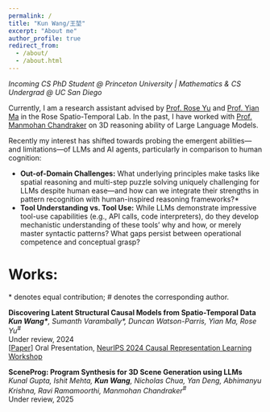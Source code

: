```yaml
---
permalink: /
title: "Kun Wang/王堃"
excerpt: "About me"
author_profile: true
redirect_from: 
  - /about/
  - /about.html
---
```


*Incoming CS PhD Student @ Princeton University | Mathematics & CS Undergrad @ UC San Diego*

Currently, I am a research assistant advised by [Prof. Rose Yu](https://roseyu.com/) and [Prof. Yian Ma](https://sites.google.com/view/yianma/home) in the Rose Spatio-Temporal Lab. In the past, I have worked with [Prof. Manmohan Chandraker](https://cseweb.ucsd.edu/~mkchandraker/) on 3D reasoning ability of Large Language Models. 

Recently my interest has shifted towards probing the emergent abilities—and limitations—of LLMs and AI agents, particularly in comparison to human cognition:
- **Out-of-Domain Challenges:** What underlying principles make tasks like spatial reasoning and multi-step puzzle solving uniquely challenging for LLMs despite human ease—and how can we integrate their strengths in pattern recognition with human-inspired reasoning frameworks?*
- **Tool Understanding vs. Tool Use:** While LLMs demonstrate impressive tool-use capabilities (e.g., API calls, code interpreters), do they develop mechanistic understanding of these tools’ why and how, or merely master syntactic patterns? What gaps persist between operational competence and conceptual grasp?

Works:
======
\* denotes equal contribution; # denotes the corresponding author.

**Discovering Latent Structural Causal Models from Spatio-Temporal Data**\
***Kun Wang\***, Sumanth Varambally\*, Duncan Watson-Parris, Yian Ma, Rose Yu<sup>#</sup>*\
Under review, 2024\
\[[Paper](https://arxiv.org/abs/2411.05331)\] Oral Presentation, [NeurIPS 2024 Causal Representation Learning Workshop](https://crl-community.github.io/neurips24)

**SceneProg: Program Synthesis for 3D Scene Generation using 
LLMs**\
*Kunal Gupta, Ishit Mehta, **Kun Wang**, Nicholas Chua, Yan Deng, Abhimanyu Krishna, Ravi Ramamoorthi, Manmohan Chandraker<sup>#</sup>*\
Under review, 2025
